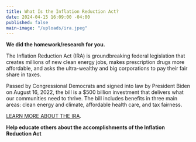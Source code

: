 ```yaml
---
title: What Is the Inflation Reduction Act?
date: 2024-04-15 16:09:00 -04:00
published: false
main-image: "/uploads/ira.jpeg"
---
```


**We did the homework/research for you.** 
 
The Inflation Reduction Act (IRA) is groundbreaking federal legislation that creates millions of new clean energy jobs, makes prescription drugs more affordable, and asks the ultra-wealthy and big corporations to pay their fair share in taxes.

Passed by Congressional Democrats and signed into law by President Biden on August 16, 2022, the bill is a $500 billion investment that delivers what our communities need to thrive. The bill includes benefits in three main areas: clean energy and climate, affordable health care, and tax fairness. 
  
<a class="nav-link" href="https://indivisible.org/resource/what-inflation-reduction-act-ira">LEARN MORE ABOUT THE IRA</a>.
 
**Help educate others about the accomplishments of the Inflation Reduction Act**

